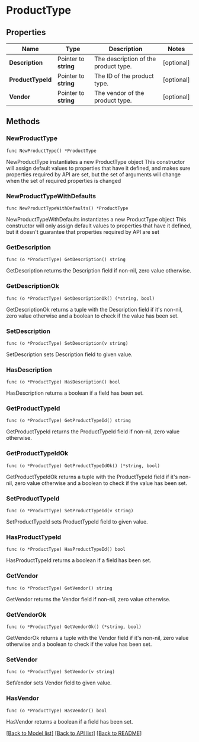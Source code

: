 # ProductType

## Properties

Name | Type | Description | Notes
------------ | ------------- | ------------- | -------------
**Description** | Pointer to **string** | The description of the product type. | [optional] 
**ProductTypeId** | Pointer to **string** | The ID of the product type. | [optional] 
**Vendor** | Pointer to **string** | The vendor of the product type. | [optional] 

## Methods

### NewProductType

`func NewProductType() *ProductType`

NewProductType instantiates a new ProductType object
This constructor will assign default values to properties that have it defined,
and makes sure properties required by API are set, but the set of arguments
will change when the set of required properties is changed

### NewProductTypeWithDefaults

`func NewProductTypeWithDefaults() *ProductType`

NewProductTypeWithDefaults instantiates a new ProductType object
This constructor will only assign default values to properties that have it defined,
but it doesn't guarantee that properties required by API are set

### GetDescription

`func (o *ProductType) GetDescription() string`

GetDescription returns the Description field if non-nil, zero value otherwise.

### GetDescriptionOk

`func (o *ProductType) GetDescriptionOk() (*string, bool)`

GetDescriptionOk returns a tuple with the Description field if it's non-nil, zero value otherwise
and a boolean to check if the value has been set.

### SetDescription

`func (o *ProductType) SetDescription(v string)`

SetDescription sets Description field to given value.

### HasDescription

`func (o *ProductType) HasDescription() bool`

HasDescription returns a boolean if a field has been set.

### GetProductTypeId

`func (o *ProductType) GetProductTypeId() string`

GetProductTypeId returns the ProductTypeId field if non-nil, zero value otherwise.

### GetProductTypeIdOk

`func (o *ProductType) GetProductTypeIdOk() (*string, bool)`

GetProductTypeIdOk returns a tuple with the ProductTypeId field if it's non-nil, zero value otherwise
and a boolean to check if the value has been set.

### SetProductTypeId

`func (o *ProductType) SetProductTypeId(v string)`

SetProductTypeId sets ProductTypeId field to given value.

### HasProductTypeId

`func (o *ProductType) HasProductTypeId() bool`

HasProductTypeId returns a boolean if a field has been set.

### GetVendor

`func (o *ProductType) GetVendor() string`

GetVendor returns the Vendor field if non-nil, zero value otherwise.

### GetVendorOk

`func (o *ProductType) GetVendorOk() (*string, bool)`

GetVendorOk returns a tuple with the Vendor field if it's non-nil, zero value otherwise
and a boolean to check if the value has been set.

### SetVendor

`func (o *ProductType) SetVendor(v string)`

SetVendor sets Vendor field to given value.

### HasVendor

`func (o *ProductType) HasVendor() bool`

HasVendor returns a boolean if a field has been set.


[[Back to Model list]](../README.md#documentation-for-models) [[Back to API list]](../README.md#documentation-for-api-endpoints) [[Back to README]](../README.md)


